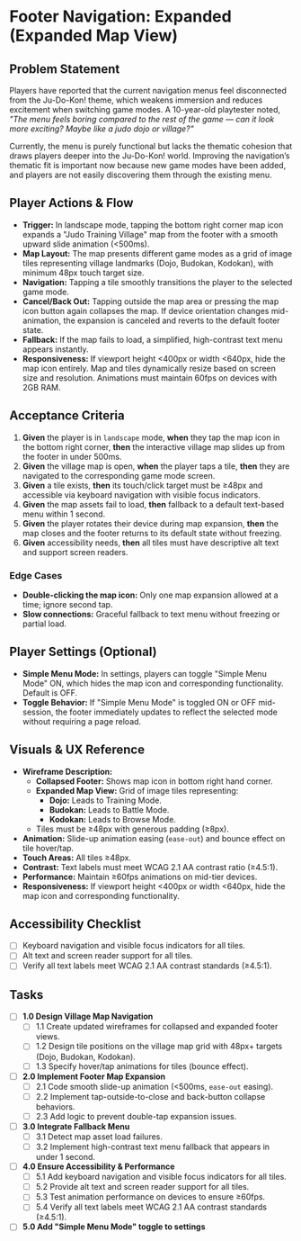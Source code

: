 # Footer Navigation: Expanded (Expanded Map View)

## Problem Statement

Players have reported that the current navigation menus feel disconnected from the Ju-Do-Kon! theme, which weakens immersion and reduces excitement when switching game modes. A 10-year-old playtester noted, *"The menu feels boring compared to the rest of the game — can it look more exciting? Maybe like a judo dojo or village?"*

Currently, the menu is purely functional but lacks the thematic cohesion that draws players deeper into the Ju-Do-Kon! world. Improving the navigation’s thematic fit is important now because new game modes have been added, and players are not easily discovering them through the existing menu.

## Player Actions & Flow

- **Trigger:** In landscape mode, tapping the bottom right corner map icon expands a "Judo Training Village" map from the footer with a smooth upward slide animation (<500ms).
- **Map Layout:** The map presents different game modes as a grid of image tiles representing village landmarks (Dojo, Budokan, Kodokan), with minimum 48px touch target size.
- **Navigation:** Tapping a tile smoothly transitions the player to the selected game mode.
- **Cancel/Back Out:** Tapping outside the map area or pressing the map icon button again collapses the map. If device orientation changes mid-animation, the expansion is canceled and reverts to the default footer state.
- **Fallback:** If the map fails to load, a simplified, high-contrast text menu appears instantly.
- **Responsiveness:** If viewport height <400px or width <640px, hide the map icon entirely. Map and tiles dynamically resize based on screen size and resolution. Animations must maintain 60fps on devices with 2GB RAM.

## Acceptance Criteria

1. **Given** the player is in `landscape` mode, **when** they tap the map icon in the bottom right corner, **then** the interactive village map slides up from the footer in under 500ms.
2. **Given** the village map is open, **when** the player taps a tile, **then** they are navigated to the corresponding game mode screen.
3. **Given** a tile exists, **then** its touch/click target must be ≥48px and accessible via keyboard navigation with visible focus indicators.
4. **Given** the map assets fail to load, **then** fallback to a default text-based menu within 1 second.
5. **Given** the player rotates their device during map expansion, **then** the map closes and the footer returns to its default state without freezing.
6. **Given** accessibility needs, **then** all tiles must have descriptive alt text and support screen readers.

### Edge Cases
- **Double-clicking the map icon:** Only one map expansion allowed at a time; ignore second tap.
- **Slow connections:** Graceful fallback to text menu without freezing or partial load.

## Player Settings (Optional)

- **Simple Menu Mode:** In settings, players can toggle "Simple Menu Mode" ON, which hides the map icon and corresponding functionality. Default is OFF.
- **Toggle Behavior:** If "Simple Menu Mode" is toggled ON or OFF mid-session, the footer immediately updates to reflect the selected mode without requiring a page reload.

## Visuals & UX Reference

- **Wireframe Description:**
  - **Collapsed Footer:** Shows map icon in bottom right hand corner.
  - **Expanded Map View:** Grid of image tiles representing:
    - **Dojo:** Leads to Training Mode.
    - **Budokan:** Leads to Battle Mode.
    - **Kodokan:** Leads to Browse Mode.
  - Tiles must be ≥48px with generous padding (≥8px).
- **Animation:** Slide-up animation easing (`ease-out`) and bounce effect on tile hover/tap.
- **Touch Areas:** All tiles ≥48px.
- **Contrast:** Text labels must meet WCAG 2.1 AA contrast ratio (≥4.5:1).
- **Performance:** Maintain ≥60fps animations on mid-tier devices.
- **Responsiveness:** If viewport height <400px or width <640px, hide the map icon and corresponding functionality.

## Accessibility Checklist

- [ ] Keyboard navigation and visible focus indicators for all tiles.
- [ ] Alt text and screen reader support for all tiles.
- [ ] Verify all text labels meet WCAG 2.1 AA contrast standards (≥4.5:1).

## Tasks

- [ ] **1.0 Design Village Map Navigation**
  - [ ] 1.1 Create updated wireframes for collapsed and expanded footer views.
  - [ ] 1.2 Design tile positions on the village map grid with 48px+ targets (Dojo, Budokan, Kodokan).
  - [ ] 1.3 Specify hover/tap animations for tiles (bounce effect).

- [ ] **2.0 Implement Footer Map Expansion**
  - [ ] 2.1 Code smooth slide-up animation (<500ms, `ease-out` easing).
  - [ ] 2.2 Implement tap-outside-to-close and back-button collapse behaviors.
  - [ ] 2.3 Add logic to prevent double-tap expansion issues.

- [ ] **3.0 Integrate Fallback Menu**
  - [ ] 3.1 Detect map asset load failures.
  - [ ] 3.2 Implement high-contrast text menu fallback that appears in under 1 second.

- [ ] **4.0 Ensure Accessibility & Performance**
  - [ ] 5.1 Add keyboard navigation and visible focus indicators for all tiles.
  - [ ] 5.2 Provide alt text and screen reader support for all tiles.
  - [ ] 5.3 Test animation performance on devices to ensure ≥60fps.
  - [ ] 5.4 Verify all text labels meet WCAG 2.1 AA contrast standards (≥4.5:1).
     
- [ ] **5.0 Add "Simple Menu Mode" toggle to settings**
